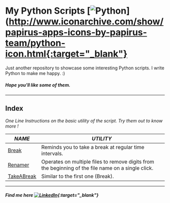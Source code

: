 # My Python Scripts [![Python](http://icons.iconarchive.com/icons/papirus-team/papirus-apps/32/python-icon.png)](http://www.iconarchive.com/show/papirus-apps-icons-by-papirus-team/python-icon.html{:target="_blank"}
Just another repository to showcase some interesting Python scripts. I write Python to make me happy. :)

##### Hope you'll like some of them.
------------------------
## Index

_One Line Instructions on the basic utility of the script. Try them out to know more !_

| *NAME* | *UTILITY* |
| ------ | ------ |
| [Break](https://github.com/amitrajitbose/My_Python_Scripts/blob/master/Break.py) | Reminds you to take a break at regular time intervals. |
| [Renamer](https://github.com/amitrajitbose/My_Python_Scripts/blob/master/renamefiles.py) | Operates on multiple files to remove digits from the beginning of the file name on a single click. |
| [TakeABreak](https://github.com/amitrajitbose/My_Python_Scripts/blob/master/take_a_break.py)| Similar to the first one (Break). |

--------------------------------------
##### Find me here [![LinkedIn](http://icons.iconarchive.com/icons/danleech/simple/16/linkedin-icon.png)](https://www.linkedin.com/in/amitrajitbose/){:target="_blank"}